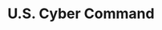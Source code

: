 ---
title: U.S. Cyber Command
description: The official website for the U.S. Cyber Command. As the nation's first line of defense in cyberspace, we operate at the speed, relevance, and scale necessary to win.
url: https://www.cybercom.mil/
image:
    # url: '/assets/images/cafe.png'
    # alt: 'Cafe'
tags: ['news']
pubDate: 2023-12-02
draft: false
---